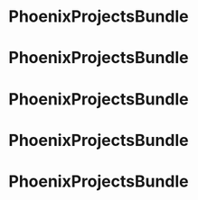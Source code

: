 # PhoenixProjectsBundle
# PhoenixProjectsBundle
# PhoenixProjectsBundle
# PhoenixProjectsBundle
# PhoenixProjectsBundle
